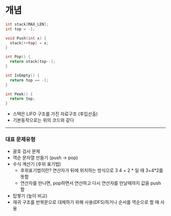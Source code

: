 개념
===

```c
int stack[MAX_LEN];
int top = -1;

void Push(int x) {
  stack[++top] = x;
}

int Pop() {
  return stack[top--];
}

int IsEmpty() {
  return top == -1;
}

int Peek() {
  return top;
}
```

* 스택은 LIFO 구조를 가진 자료구조 (후입선출)
* 기본동작으로는 위의 코드와 같다

***

### 대표 문제유형

* 괄호 검사 문제
* 역순 문자열 만들기 (push -> pop)
* 수식 계산기 (후위 표기법)
  * 후위표기법이란? 연산자가 뒤에 위치하는 방식으로 3 4 + 2 * 일 때 3+4*2를 뜻함
  * 연산자를 만나면, pop하면서 연산하고 다시 연산자를 만날때까지 값을 push 함
* 탑쌓기 (높이 비교)
* 재귀 구조를 반복문으로 대체하기 위해 사용(DFS)하거나 순서를 역순으로 할 때 사용
